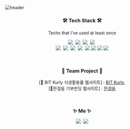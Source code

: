 ![header](https://capsule-render.vercel.app/api?type=waving&color=auto&height=300&section=header&text=JyeKim&fontSize=90)

<h3 align="center">🛠 Tech Stack 🛠</h3>

<p align="center"> Techs that I've used at least once </p>

<p align="center">
  <img src="https://img.shields.io/badge/Python-3766AB?style=flat-square&logo=Python&logoColor=white"/></a>&nbsp 
  <img src="https://img.shields.io/badge/Java-007396?style=flat-square&logo=Java&logoColor=white"/></a>&nbsp 
  <img src="https://img.shields.io/badge/Javascript-ffb13b?style=flat-square&logo=javascript&logoColor=white"/></a>&nbsp 
  <img src="https://img.shields.io/badge/css-1572B6?style=flat-square&logo=css3&logoColor=white"/></a>&nbsp 

  <br>
  <img src="https://img.shields.io/badge/spring-6DB33F?style=flat-square&logo=spring&logoColor=white"/></a>&nbsp 
  <img src="https://img.shields.io/badge/SpringBoot-6DB33F?style=flat-square&logo=Spring&logoColor=white"/></a>&nbsp 
  <img src="https://img.shields.io/badge/linux-FCC624?style=flat-square&logo=linux&logoColor=black"/></a>&nbsp
  <img src="https://img.shields.io/badge/Mysql-E6B91E?style=flat-square&logo=MySql&logoColor=white"/></a>&nbsp 
  <img src="https://img.shields.io/badge/react-61DAFB?style=flat-square&logo=react&logoColor=black"> 
  <img src="https://img.shields.io/badge/github-181717?style=flat-square&logo=github&logoColor=white">
  <img src="https://img.shields.io/badge/git-F05032?style=flat-square&logo=git&logoColor=white">
  <img src="https://img.shields.io/badge/fontawesome-339AF0?style=flat-square&logo=fontawesome&logoColor=white">
</p>

<br>
<h3 align="center">🙌 Team Project 🙌</h3>
<p align="center">
  [🏪 BIT Kurly 식생활용품 웹사이트] : <a href="https://drive.google.com/file/d/1ozyot5FwzIgJGfVd6IK283Pe_9ALnXEO/view?usp=sharing">BIT Kurly</a>,
  <br>
  [🤝한걸음 기부펀딩 웹사이트] : <a href="https://drive.google.com/file/d/1Ll7Jh4N1x6xm2EiNzka8-qZR0sL9Kb7A/view?usp=sharing">한걸음</a>
</p>


<!-- ![jyekim's github stats](https://github-readme-stats.vercel.app/api?username=jyekim&show_icons=true)
[![jyekim's github stats](https://github-readme-stats.vercel.app/api/top-langs/?username=jyekim&show_icons=true&hide_border=true&title_color=004386&icon_color=004386&layout=compact)](https://github.com/jyekim)
 -->
 
<br>
<!-- <h3 align="center">🪄 Blog 🪄</h3> -->


<h3 align="center">✨ Me ✨ </h3>
<p align="center">
  <a href="https://jyecoding.tistory.com/"><img src="https://img.shields.io/badge/Tech%20Blog-E34F26?style=flat-square&logo=Tistory&logoColor=white&link=https://velog.io/@woo0_hooo"/></a>&nbsp
  <a href="mailto:jye7921@gmail.com"><img src="https://img.shields.io/badge/Gmail-d14836?style=flat-square&logo=Gmail&logoColor=white&link=jye7921@gmail.com"/></a>
</p>
<br>


<!--
**jyekim/jyekim** is a ✨ _special_ ✨ repository because its `README.md` (this file) appears on your GitHub profile.

Here are some ideas to get you started:

- 🔭 I’m currently working on ...
- 🌱 I’m currently learning ...
- 👯 I’m looking to collaborate on ...
- 🤔 I’m looking for help with ...
- 💬 Ask me about ...
- 📫 How to reach me: ...
- 😄 Pronouns: ...
- ⚡ Fun fact: ...
-->
